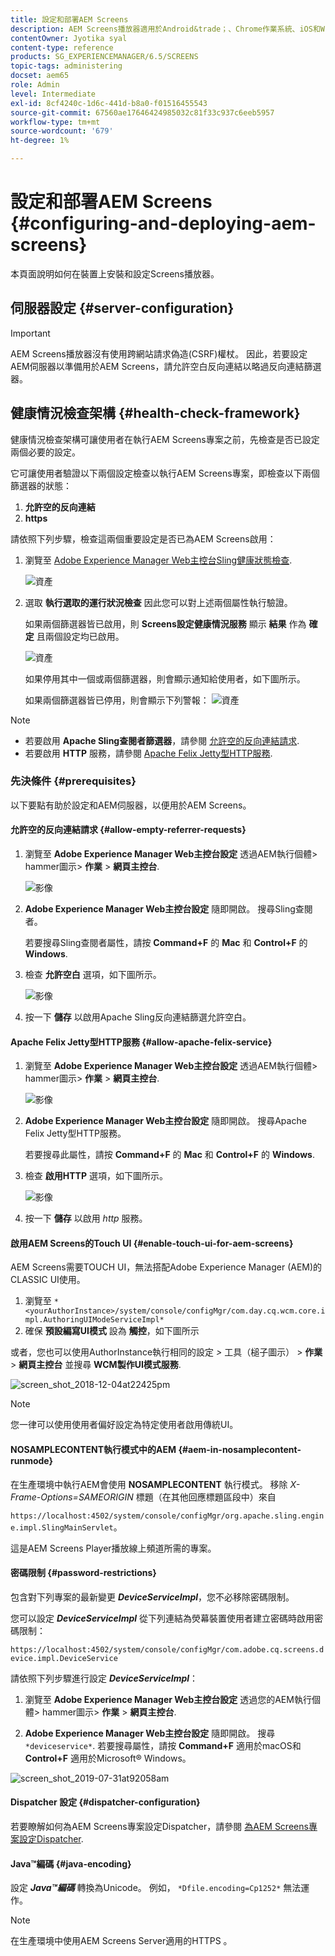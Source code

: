 ```yaml
---
title: 設定和部署AEM Screens
description: AEM Screens播放器適用於Android&trade；、Chrome作業系統、iOS和Windows。 瞭解AEM Screens的設定和部署。
contentOwner: Jyotika syal
content-type: reference
products: SG_EXPERIENCEMANAGER/6.5/SCREENS
topic-tags: administering
docset: aem65
role: Admin
level: Intermediate
exl-id: 8cf4240c-1d6c-441d-b8a0-f01516455543
source-git-commit: 67560ae17646424985032c81f33c937c6eeb5957
workflow-type: tm+mt
source-wordcount: '679'
ht-degree: 1%

---
```


# 設定和部署AEM Screens {#configuring-and-deploying-aem-screens}

本頁面說明如何在裝置上安裝和設定Screens播放器。

## 伺服器設定 {#server-configuration}

>[!IMPORTANT]
>
>AEM Screens播放器沒有使用跨網站請求偽造(CSRF)權杖。 因此，若要設定AEM伺服器以準備用於AEM Screens，請允許空白反向連結以略過反向連結篩選器。

## 健康情況檢查架構 {#health-check-framework}

健康情況檢查架構可讓使用者在執行AEM Screens專案之前，先檢查是否已設定兩個必要的設定。

它可讓使用者驗證以下兩個設定檢查以執行AEM Screens專案，即檢查以下兩個篩選器的狀態：

1. **允許空的反向連結**
2. **https**

請依照下列步驟，檢查這兩個重要設定是否已為AEM Screens啟用：

1. 瀏覽至 [Adobe Experience Manager Web主控台Sling健康狀態檢查](http://localhost:4502/system/console/healthcheck?tags=screensconfigs&amp;overrideGlobalTimeout=).

   ![資產](assets/health-check1.png)


2. 選取 **執行選取的運行狀況檢查** 因此您可以對上述兩個屬性執行驗證。

   如果兩個篩選器皆已啟用，則 **Screens設定健康情況服務** 顯示 **結果** 作為 **確定** 且兩個設定均已啟用。

   ![資產](assets/health-check2.png)

   如果停用其中一個或兩個篩選器，則會顯示通知給使用者，如下圖所示。

   如果兩個篩選器皆已停用，則會顯示下列警報：
   ![資產](assets/health-check3.png)

>[!NOTE]
>
>* 若要啟用 **Apache Sling查閱者篩選器**，請參閱 [允許空的反向連結請求](/help/user-guide/configuring-screens-introduction.md#allow-empty-referrer-requests).
>* 若要啟用 **HTTP** 服務，請參閱 [Apache Felix Jetty型HTTP服務](/help/user-guide/configuring-screens-introduction.md#allow-apache-felix-service).

### 先決條件 {#prerequisites}

以下要點有助於設定和AEM伺服器，以便用於AEM Screens。

#### 允許空的反向連結請求 {#allow-empty-referrer-requests}

1. 瀏覽至 **Adobe Experience Manager Web主控台設定** 透過AEM執行個體> hammer圖示> **作業** > **網頁主控台**.

   ![影像](assets/config/empty-ref1.png)

1. **Adobe Experience Manager Web主控台設定** 隨即開啟。 搜尋Sling查閱者。

   若要搜尋Sling查閱者屬性，請按 **Command+F** 的 **Mac** 和 **Control+F** 的 **Windows**.

1. 檢查 **允許空白** 選項，如下圖所示。

   ![影像](assets/config/empty-ref2.png)

1. 按一下 **儲存** 以啟用Apache Sling反向連結篩選允許空白。


#### Apache Felix Jetty型HTTP服務 {#allow-apache-felix-service}

1. 瀏覽至 **Adobe Experience Manager Web主控台設定** 透過AEM執行個體> hammer圖示> **作業** > **網頁主控台**.

   ![影像](assets/config/empty-ref1.png)

1. **Adobe Experience Manager Web主控台設定** 隨即開啟。 搜尋Apache Felix Jetty型HTTP服務。

   若要搜尋此屬性，請按 **Command+F** 的 **Mac** 和 **Control+F** 的 **Windows**.

1. 檢查 **啟用HTTP** 選項，如下圖所示。

   ![影像](assets/config/config-1.png)

1. 按一下 **儲存** 以啟用 *http* 服務。

#### 啟用AEM Screens的Touch UI {#enable-touch-ui-for-aem-screens}

AEM Screens需要TOUCH UI，無法搭配Adobe Experience Manager (AEM)的CLASSIC UI使用。

1. 瀏覽至 `*<yourAuthorInstance>/system/console/configMgr/com.day.cq.wcm.core.impl.AuthoringUIModeServiceImpl*`
1. 確保 **預設編寫UI模式** 設為 **觸控**，如下圖所示

或者，您也可以使用AuthorInstance執行相同的設定 *>* 工具（槌子圖示） > **作業** > **網頁主控台** 並搜尋 **WCM製作UI模式服務**.

![screen_shot_2018-12-04at22425pm](assets/screen_shot_2018-12-04at22425pm.png)

>[!NOTE]
>
>您一律可以使用使用者偏好設定為特定使用者啟用傳統UI。

#### NOSAMPLECONTENT執行模式中的AEM {#aem-in-nosamplecontent-runmode}

在生產環境中執行AEM會使用 **NOSAMPLECONTENT** 執行模式。 移除 *X-Frame-Options=SAMEORIGIN* 標題（在其他回應標題區段中）來自

`https://localhost:4502/system/console/configMgr/org.apache.sling.engine.impl.SlingMainServlet`。

這是AEM Screens Player播放線上頻道所需的專案。

#### 密碼限制 {#password-restrictions}

包含對下列專案的最新變更 ***DeviceServiceImpl***，您不必移除密碼限制。

您可以設定 ***DeviceServiceImpl*** 從下列連結為熒幕裝置使用者建立密碼時啟用密碼限制：

`https://localhost:4502/system/console/configMgr/com.adobe.cq.screens.device.impl.DeviceService`

請依照下列步驟進行設定 ***DeviceServiceImpl***：

1. 瀏覽至 **Adobe Experience Manager Web主控台設定** 透過您的AEM執行個體> hammer圖示> **作業** > **網頁主控台**.

1. **Adobe Experience Manager Web主控台設定** 隨即開啟。 搜尋 `*deviceservice*`. 若要搜尋屬性，請按 **Command+F** 適用於macOS和 **Control+F** 適用於Microsoft® Windows。

![screen_shot_2019-07-31at92058am](assets/screen_shot_2019-07-31at92058am.png)

#### Dispatcher 設定 {#dispatcher-configuration}

若要瞭解如何為AEM Screens專案設定Dispatcher，請參閱 [為AEM Screens專案設定Dispatcher](dispatcher-configurations-aem-screens.md).

#### Java™編碼 {#java-encoding}

設定 ***Java™編碼*** 轉換為Unicode。 例如， `*Dfile.encoding=Cp1252*` 無法運作。

>[!NOTE]
>
>在生產環境中使用AEM Screens Server適用的HTTPS 。
